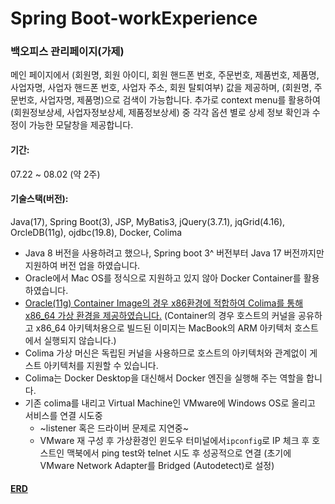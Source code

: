 # Spring Boot-workExperience 

### 백오피스 관리페이지(가제) 
메인 페이지에서 (회원명, 회원 아이디, 회원 핸드폰 번호, 주문번호, 제품번호, 제품명, 사업자명, 사업자 핸드폰 번호, 사업자 주소, 회원 탈퇴여부) 값을 제공하며, (회원명, 주문번호, 사업자명, 제품명)으로 검색이 가능합니다. 
추가로 context menu를 활용하여 (회원정보상세, 사업자정보상세, 제품정보상세) 중 각각 옵션 별로 상세 정보 확인과 수정이 가능한 모달창을 제공합니다. 
#### 기간: 
07.22 ~ 08.02 (약 2주) 
#### 기술스택(버전): 
Java(17), Spring Boot(3), JSP, MyBatis3, jQuery(3.7.1), jqGrid(4.16), OrcleDB(11g), ojdbc(19.8), Docker, Colima 
- Java 8 버전을 사용하려고 했으나, Spring boot 3^ 버전부터 Java 17 버전까지만 지원하여 버전 업을 하였습니다. 
- Oracle에서 Mac OS를 정식으로 지원하고 있지 않아 Docker Container를 활용하였습니다. 
- [Oracle(11g) Container Image의 경우 x86환경에 적합하여 Colima를 통해 x86_64 가상 환경을 제공하였습니다.](https://github.com/gvenzl/oci-oracle-xe/issues/63) (Container의 경우 호스트의 커널을 공유하고 x86_64 아키텍처용으로 빌드된 이미지는 MacBook의 ARM 아키텍처 호스트에서 실행되지 않습니다.) 
- Colima 가상 머신은 독립된 커널을 사용하므로 호스트의 아키텍처와 관계없이 게스트 아키텍처를 지원할 수 있습니다. 
- Colima는 Docker Desktop을 대신해서 Docker 엔진을 실행해 주는 역할을 합니다.
- 기존 colima를 내리고 Virtual Machine인 VMware에 Windows OS로 올리고 서비스를 연결 시도중
  - ~listener 혹은 드라이버 문제로 지연중~
  - VMware 재 구성 후 가상환경인 윈도우 터미널에서`ipconfig`로 IP 체크 후 호스트인 맥북에서 ping test와 telnet 시도 후 성공적으로 연결 (초기에 VMware Network Adapter를 Bridged (Autodetect)로 설정) 
#### [ERD](https://www.erdcloud.com/d/nD2WNk2GJWYL3mLNH)
